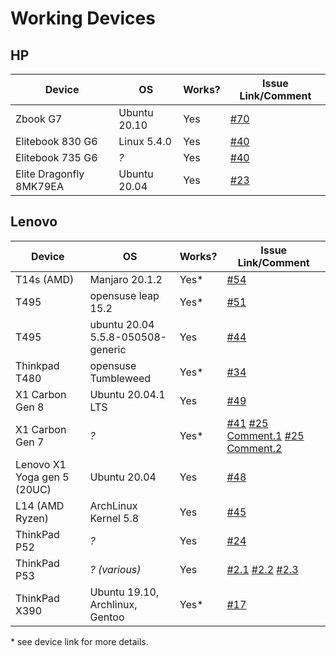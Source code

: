 # Working Devices

## HP

| Device                  | OS           | Works? | Issue Link/Comment                                           |
| ----------------------- | ------------ | ------ | ------------------------------------------------------------ |
| Zbook G7                | Ubuntu 20.10 | Yes    | [#70](https://github.com/xmm7360/xmm7360-pci/issues/70#issue-810595315) |
| Elitebook 830 G6        | Linux 5.4.0  | Yes    | [#40](https://github.com/xmm7360/xmm7360-pci/issues/40)      |
| Elitebook 735 G6        | *?*          | Yes    | [#40](https://github.com/xmm7360/xmm7360-pci/issues/40)      |
| Elite Dragonfly 8MK79EA | Ubuntu 20.04 | Yes    | [#23](https://github.com/xmm7360/xmm7360-pci/issues/23)      |

## Lenovo


| Device                      | OS                                     | Works? | Issue Link/Comment                                           |
| --------------------------- | -------------------------------------- | ------ | ------------------------------------------------------------ |
| T14s (AMD)                  | Manjaro 20.1.2                         | Yes*   | [#54](https://github.com/xmm7360/xmm7360-pci/issues/54)      |
| T495                        | opensuse leap 15.2                     | Yes*   | [#51](https://github.com/xmm7360/xmm7360-pci/issues/51)      |
| T495                        | ubuntu 20.04<br />5.5.8-050508-generic | Yes    | [#44](https://github.com/xmm7360/xmm7360-pci/issues/44)      |
| Thinkpad T480               | opensuse Tumbleweed                    | Yes*   | [#34](https://github.com/xmm7360/xmm7360-pci/issues/34#issuecomment-608655279) |
| X1 Carbon Gen 8             | Ubuntu 20.04.1 LTS                     | Yes    | [#49](https://github.com/xmm7360/xmm7360-pci/issues/49)      |
| X1 Carbon Gen 7             | *?*                                    | Yes*   | [#41](https://github.com/xmm7360/xmm7360-pci/issues/41) [#25 Comment.1](https://github.com/xmm7360/xmm7360-pci/issues/25#issuecomment-590215108) [#25 Comment.2](https://github.com/xmm7360/xmm7360-pci/issues/25#issuecomment-721506784) |
| Lenovo X1 Yoga gen 5 (20UC) | Ubuntu 20.04                           | Yes    | [#48](https://github.com/xmm7360/xmm7360-pci/issues/48)      |
| L14 (AMD Ryzen)             | ArchLinux Kernel 5.8                   | Yes    | [#45](https://github.com/xmm7360/xmm7360-pci/issues/45)      |
| ThinkPad P52                | *?*                                    | Yes    | [#24](https://github.com/xmm7360/xmm7360-pci/issues/24)      |
| ThinkPad P53                | *? (various)*                          | Yes    | [#2.1](https://github.com/xmm7360/xmm7360-pci/issues/2#issuecomment-574969366) [#2.2](https://github.com/xmm7360/xmm7360-pci/issues/2#issuecomment-605488944) [#2.3](https://github.com/xmm7360/xmm7360-pci/issues/2#issuecomment-713308447) |
| ThinkPad X390               | Ubuntu 19.10, Archlinux, Gentoo        | Yes*   | [#17](https://github.com/xmm7360/xmm7360-pci/issues/17)      |

\* see device link for more details.
